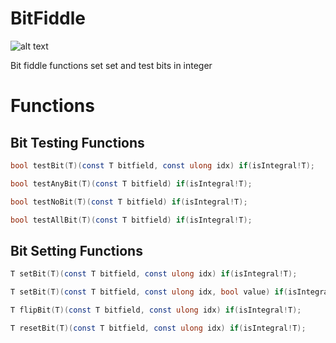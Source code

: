BitFiddle
=========

![alt text](https://travis-ci.org/burner/BitFiddle.svg?branch=master)

Bit fiddle functions set set and test bits in integer


Functions
=========


Bit Testing Functions
---------------------
```d
bool testBit(T)(const T bitfield, const ulong idx) if(isIntegral!T);

bool testAnyBit(T)(const T bitfield) if(isIntegral!T);

bool testNoBit(T)(const T bitfield) if(isIntegral!T);

bool testAllBit(T)(const T bitfield) if(isIntegral!T);
```


Bit Setting Functions
---------------------
```d
T setBit(T)(const T bitfield, const ulong idx) if(isIntegral!T);

T setBit(T)(const T bitfield, const ulong idx, bool value) if(isIntegral!T);

T flipBit(T)(const T bitfield, const ulong idx) if(isIntegral!T);

T resetBit(T)(const T bitfield, const ulong idx) if(isIntegral!T);
```
